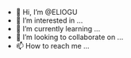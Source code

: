 - 👋 Hi, I’m @ELIOGU
- 👀 I’m interested in ...
- 🌱 I’m currently learning ...
- 💞️ I’m looking to collaborate on ...
- 📫 How to reach me ...

<!---
ELIOGU/ELIOGU is a ✨ special ✨ repository because its `README.md` (this file) appears on your GitHub profile.
You can click the Preview link to take a look at your changes.
--->
